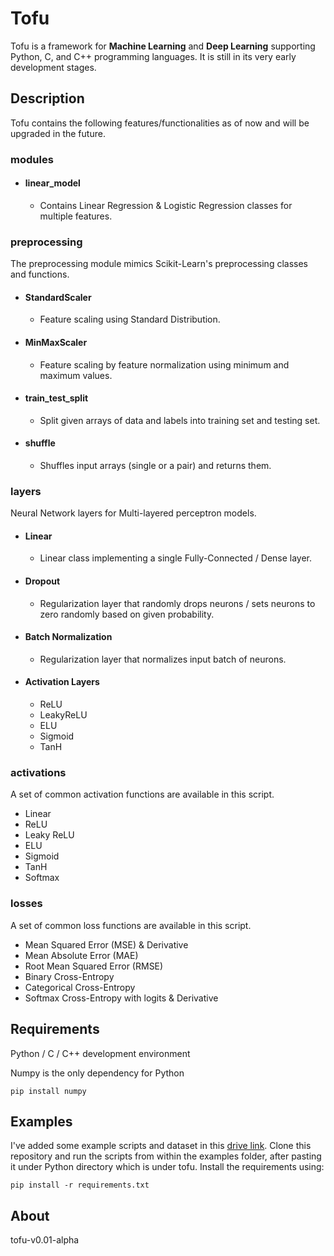 # Tofu

Tofu is a framework for **Machine Learning** and **Deep Learning** supporting Python, C, and C++ programming languages. It is still in its very
early development stages.

## Description

Tofu contains the following features/functionalities as of now and will be upgraded in the future.

### modules 

* #### linear_model

    * Contains Linear Regression & Logistic Regression classes for multiple features.
 
### preprocessing

The preprocessing module mimics Scikit-Learn's preprocessing classes and functions.

* #### StandardScaler

    * Feature scaling using Standard Distribution.

* #### MinMaxScaler

    * Feature scaling by feature normalization using minimum and maximum values.

* #### train_test_split

    * Split given arrays of data and labels into training set and testing set.

* #### shuffle
    * Shuffles input arrays (single or a pair) and returns them.

### layers

Neural Network layers for Multi-layered perceptron models.

* #### Linear

    * Linear class implementing a single Fully-Connected / Dense layer.

* #### Dropout
	
	* Regularization layer that randomly drops neurons / sets neurons to zero randomly based on given probability. 

* #### Batch Normalization

    * Regularization layer that normalizes input batch of neurons.

* #### Activation Layers
    * ReLU
    * LeakyReLU
    * ELU
    * Sigmoid
    * TanH

### activations

A set of common activation functions are available in this script.

* Linear
* ReLU
* Leaky ReLU
* ELU
* Sigmoid
* TanH
* Softmax

### losses

A set of common loss functions are available in this script.

* Mean Squared Error (MSE) & Derivative
* Mean Absolute Error (MAE)
* Root Mean Squared Error (RMSE)
* Binary Cross-Entropy
* Categorical Cross-Entropy
* Softmax Cross-Entropy with logits & Derivative

## Requirements

Python / C / C++ development environment

Numpy is the only dependency for Python

`pip install numpy`

## Examples

I've added some example scripts and dataset in this [drive link](https://drive.google.com/open?id=1fKkLJYEAPkhsAAm3JtguNZcgBtq4lSX-). Clone this repository and run the scripts from within the examples folder, after pasting it under Python directory which is under tofu. Install the requirements using:

`pip install -r requirements.txt`

## About

tofu-v0.01-alpha